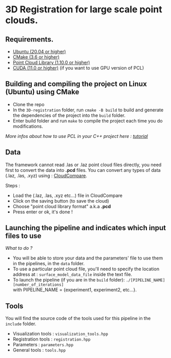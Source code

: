# 3D Registration for large scale point clouds.

## Requirements.

* [Ubuntu (20.04 or higher)](https://ubuntu.com/download/desktop)
* [CMake (3.6 or higher)](https://cmake.org/runningcmake/)
* [Point Cloud Library (1.10.0 or higher)](https://pointclouds.org/downloads/)
* [CUDA (11.0 or higher)](https://developer.nvidia.com/cuda-toolkit-archive) (if you want to use GPU version of PCL)

## Building and compiling the project on Linux (Ubuntu) using CMake

* Clone the repo
* In the `3D-registration` folder, run `cmake -B build` to build and generate the dependencies of the project into the `build` folder.
* Enter build folder and run `make` to compile the project each time you do modifications.

*More infos about how to use PCL in your C++ project here : [tutorial](https://pcl.readthedocs.io/projects/tutorials/en/latest/using_pcl_pcl_config.html#using-pcl-pcl-config)*

## Data 
The framework cannot read .las or .laz point cloud files directly, you need first to convert the data into **.pcd** files.
You can convert any types of data (.laz, .las, .xyz) using : [CloudCompare](https://www.danielgm.net/cc/).

Steps :
* Load the (.laz, .las, .xyz etc...) file in CloudCompare
* Click on the saving button (to save the cloud)
* Choose "point cloud library format" a.k.a **.pcd**
* Press enter or ok, it's done !

## Launching the pipeline and indicates which input files to use

*What to do ?*
* You will be able to store your data and the parameters' file to use them in the pipelines, in the `data` folder. 
* To use a particular point cloud file, you'll need to specify the location address at : `surface_model_data_file` inside the text file.
* To launch the pipeline (if you are in the `build` folder): `./[PIPELINE_NAME] [number_of_iterations]`  
with PIPELINE_NAME = {experiment1, experiment2, etc...}.

## Tools
You will find the source code of the tools used for this pipeline in the `include` folder.
* Visualization tools : `visualization_tools.hpp`
* Registration tools : `registration.hpp`
* Parameters : `parameters.hpp`
* General tools : `tools.hpp`

